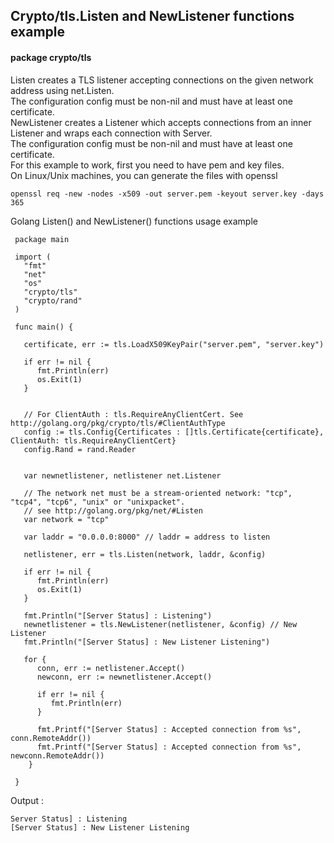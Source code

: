 ## Crypto/tls.Listen and NewListener functions example

#### package crypto/tls
Listen creates a TLS listener accepting connections on the given network address using net.Listen.   
The configuration config must be non-nil and must have at least one certificate.    
NewListener creates a Listener which accepts connections from an inner Listener and wraps each connection with Server.    
The configuration config must be non-nil and must have at least one certificate.     
For this example to work, first you need to have pem and key files.    
On Linux/Unix machines, you can generate the files with openssl   

```
openssl req -new -nodes -x509 -out server.pem -keyout server.key -days 365
```

Golang Listen() and NewListener() functions usage example


```golang
 package main

 import (
   "fmt"
   "net"
   "os"
   "crypto/tls"
   "crypto/rand"
 )

 func main() {

   certificate, err := tls.LoadX509KeyPair("server.pem", "server.key")

   if err != nil {
      fmt.Println(err)
      os.Exit(1)
   }


   // For ClientAuth : tls.RequireAnyClientCert. See http://golang.org/pkg/crypto/tls/#ClientAuthType
   config := tls.Config{Certificates : []tls.Certificate{certificate}, ClientAuth: tls.RequireAnyClientCert}
   config.Rand = rand.Reader


   var newnetlistener, netlistener net.Listener

   // The network net must be a stream-oriented network: "tcp", "tcp4", "tcp6", "unix" or "unixpacket".
   // see http://golang.org/pkg/net/#Listen
   var network = "tcp"

   var laddr = "0.0.0.0:8000" // laddr = address to listen

   netlistener, err = tls.Listen(network, laddr, &config)

   if err != nil {
      fmt.Println(err)
      os.Exit(1)
   }

   fmt.Println("[Server Status] : Listening")
   newnetlistener = tls.NewListener(netlistener, &config) // New Listener
   fmt.Println("[Server Status] : New Listener Listening")

   for {
      conn, err := netlistener.Accept()
      newconn, err := newnetlistener.Accept()

      if err != nil {
         fmt.Println(err)
      }

      fmt.Printf("[Server Status] : Accepted connection from %s", conn.RemoteAddr())
      fmt.Printf("[Server Status] : Accepted connection from %s", newconn.RemoteAddr())
    }

 }
 ```
 
Output :
```
Server Status] : Listening
[Server Status] : New Listener Listening
